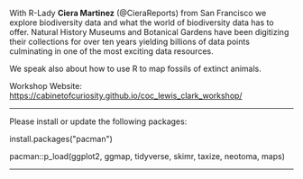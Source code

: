 With R-Lady **Ciera Martinez** (@CieraReports) from San Francisco we explore biodiversity data and what the world of biodiversity data has to offer. Natural History Museums and Botanical Gardens have been digitizing their collections for over ten years yielding billions of data points culminating in one of the most exciting data resources.

We speak also about how to use R to map fossils of extinct animals.

Workshop Website: https://cabinetofcuriosity.github.io/coc_lewis_clark_workshop/


*********************************************************************************
Please install or update the following packages:

install.packages("pacman")

pacman::p_load(ggplot2, ggmap, tidyverse, skimr, taxize, neotoma, maps)

*********************************************************************************
